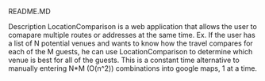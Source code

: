 README.MD

Description
LocationComparison is a web application that allows the user to comapare multiple routes or addresses at the same time. 
Ex. If the user has a list of N potential venues and wants to know how the travel compares for each of the M guests, he can use LocationComparison to determine which venue is best for all of the guests. This is a constant time alternative to manually entering N*M (O(n^2)) combinations into google maps, 1 at a time.

